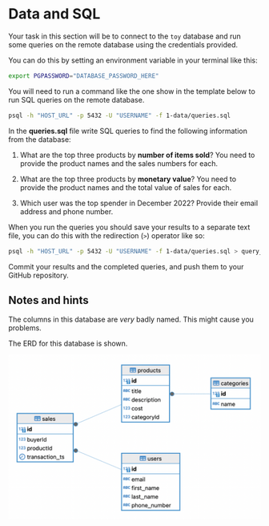 # Data and SQL

Your task in this section will be to connect to the `toy` database and run some queries on the remote database using the credentials provided.

You can do this by setting an environment variable in your terminal like this:

```bash
export PGPASSWORD="DATABASE_PASSWORD_HERE"
```

You will need to run a command like the one show in the template below to run SQL queries on the remote database.

```bash
psql -h "HOST_URL" -p 5432 -U "USERNAME" -f 1-data/queries.sql
```

In the **queries.sql** file write SQL queries to find the following information from the database:

1. What are the top three products by **number of items sold**? You need to provide the product names and the sales numbers for each.

2. What are the top three products by **monetary value**? You need to provide the product names and the total value of sales for each.

3. Which user was the top spender in December 2022? Provide their email address and phone number.

When you run the queries you should save your results to a separate text file, you can do this with the redirection (`>`) operator like so:

```bash
psql -h "HOST_URL" -p 5432 -U "USERNAME" -f 1-data/queries.sql > query_output.txt
```

Commit your results and the completed queries, and push them to your GitHub repository.

## Notes and hints

The columns in this database are _very_ badly named. This might cause
you problems.

The ERD for this database is shown.

![image](./ERD.png)

